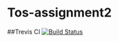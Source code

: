 # Tos-assignment2

##Trevis CI
[![Build Status](https://travis-ci.org/sgt390/Tos-assignment2.svg?branch=develop)](https://travis-ci.org/sgt390/Tos-assignment2)
